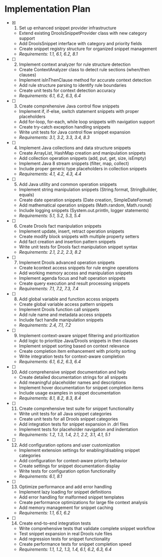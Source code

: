 # Implementation Plan

- [x] 1. Set up enhanced snippet provider infrastructure
  - Extend existing DroolsSnippetProvider class with new category support
  - Add DroolsSnippet interface with category and priority fields
  - Create snippet registry structure for organized snippet management
  - _Requirements: 1.1, 6.1, 6.2, 8.1_

- [ ] 2. Implement context analyzer for rule structure detection
  - Create ContextAnalyzer class to detect rule sections (when/then clauses)
  - Implement isInThenClause method for accurate context detection
  - Add rule structure parsing to identify rule boundaries
  - Create unit tests for context detection accuracy
  - _Requirements: 6.1, 6.2, 6.3, 6.4_

- [ ] 3. Create comprehensive Java control flow snippets
  - Implement if, if-else, switch statement snippets with proper placeholders
  - Add for-loop, for-each, while loop snippets with navigation support
  - Create try-catch exception handling snippets
  - Write unit tests for Java control flow snippet expansion
  - _Requirements: 3.1, 3.2, 3.3, 3.4, 8.3_

- [ ] 4. Implement Java collections and data structure snippets
  - Create ArrayList, HashMap creation and manipulation snippets
  - Add collection operation snippets (add, put, get, size, isEmpty)
  - Implement Java 8 stream snippets (filter, map, collect)
  - Include proper generic type placeholders in collection snippets
  - _Requirements: 4.1, 4.2, 4.3, 4.4_

- [ ] 5. Add Java utility and common operation snippets
  - Implement string manipulation snippets (String.format, StringBuilder, equals)
  - Create date operation snippets (Date creation, SimpleDateFormat)
  - Add mathematical operation snippets (Math.random, Math.round)
  - Include logging snippets (System.out.println, logger statements)
  - _Requirements: 5.1, 5.2, 5.3, 5.4_

- [ ] 6. Create Drools fact manipulation snippets
  - Implement update, insert, retract operation snippets
  - Create modify block snippets with multiple property setters
  - Add fact creation and insertion pattern snippets
  - Write unit tests for Drools fact manipulation snippet syntax
  - _Requirements: 2.1, 2.2, 2.3, 8.2_

- [ ] 7. Implement Drools advanced operation snippets
  - Create kcontext access snippets for rule engine operations
  - Add working memory access and manipulation snippets
  - Implement agenda focus and halt operation snippets
  - Create query execution and result processing snippets
  - _Requirements: 7.1, 7.2, 7.3, 7.4_

- [ ] 8. Add global variable and function access snippets
  - Create global variable access pattern snippets
  - Implement Drools function call snippets
  - Add rule name and metadata access snippets
  - Include fact handle manipulation snippets
  - _Requirements: 2.4, 7.1, 7.2_

- [ ] 9. Implement context-aware snippet filtering and prioritization
  - Add logic to prioritize Java/Drools snippets in then clauses
  - Implement snippet sorting based on context relevance
  - Create completion item enhancement with priority sorting
  - Write integration tests for context-aware completion
  - _Requirements: 6.1, 6.2, 6.3, 6.4_

- [ ] 10. Add comprehensive snippet documentation and help
  - Create detailed documentation strings for all snippets
  - Add meaningful placeholder names and descriptions
  - Implement hover documentation for snippet completion items
  - Include usage examples in snippet documentation
  - _Requirements: 8.1, 8.2, 8.3, 8.4_

- [ ] 11. Create comprehensive test suite for snippet functionality
  - Write unit tests for all Java snippet categories
  - Create unit tests for all Drools snippet categories
  - Add integration tests for snippet expansion in .drl files
  - Implement tests for placeholder navigation and indentation
  - _Requirements: 1.2, 1.3, 1.4, 2.1, 2.2, 3.1, 4.1, 5.1_

- [ ] 12. Add configuration options and user customization
  - Implement extension settings for enabling/disabling snippet categories
  - Add configuration for context-aware priority behavior
  - Create settings for snippet documentation display
  - Write tests for configuration option functionality
  - _Requirements: 6.1, 8.1_

- [ ] 13. Optimize performance and add error handling
  - Implement lazy loading for snippet definitions
  - Add error handling for malformed snippet templates
  - Create performance optimizations for large file context analysis
  - Add memory management for snippet caching
  - _Requirements: 1.1, 6.1, 6.2_

- [ ] 14. Create end-to-end integration tests
  - Write comprehensive tests that validate complete snippet workflow
  - Test snippet expansion in real Drools rule files
  - Add regression tests for snippet functionality
  - Create performance tests for snippet completion speed
  - _Requirements: 1.1, 1.2, 1.3, 1.4, 6.1, 6.2, 6.3, 6.4_